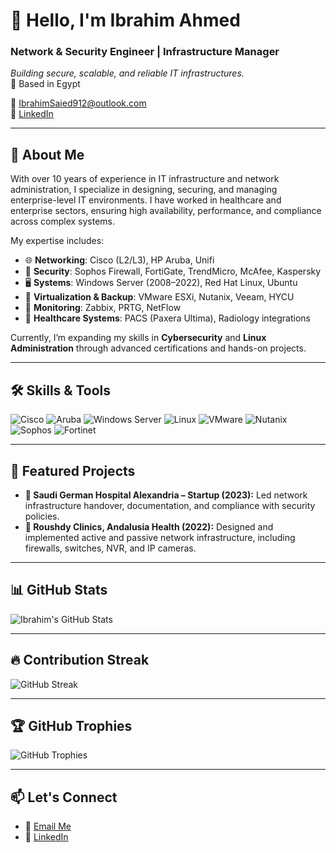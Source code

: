 # 👋 Hello, I'm Ibrahim Ahmed

### Network & Security Engineer | Infrastructure Manager    
*Building secure, scalable, and reliable IT infrastructures.*  
📍 Based in Egypt  

📧 [IbrahimSaied912@outlook.com](mailto:IbrahimSaied912@outlook.com)  
🔗 [LinkedIn](https://www.linkedin.com/in/ibrahim-saied/)

---

## 🚀 About Me

With over 10 years of experience in IT infrastructure and network administration, I specialize in designing, securing, and managing enterprise-level IT environments. I have worked in healthcare and enterprise sectors, ensuring high availability, performance, and compliance across complex systems.

My expertise includes:

- 🌐 **Networking**: Cisco (L2/L3), HP Aruba, Unifi  
- 🔐 **Security**: Sophos Firewall, FortiGate, TrendMicro, McAfee, Kaspersky  
- 🖥️ **Systems**: Windows Server (2008–2022), Red Hat Linux, Ubuntu  
- 💾 **Virtualization & Backup**: VMware ESXi, Nutanix, Veeam, HYCU  
- 📡 **Monitoring**: Zabbix, PRTG, NetFlow  
- 🏥 **Healthcare Systems**: PACS (Paxera Ultima), Radiology integrations  

Currently, I’m expanding my skills in **Cybersecurity** and **Linux Administration** through advanced certifications and hands-on projects.

---

## 🛠️ Skills & Tools

![Cisco](https://img.shields.io/badge/Cisco-1BA0D7?style=for-the-badge&logo=cisco&logoColor=white)
![Aruba](https://img.shields.io/badge/Aruba-FF8300?style=for-the-badge&logo=hewlett-packard&logoColor=white)
![Windows Server](https://img.shields.io/badge/Windows_Server-0078D6?style=for-the-badge&logo=windows&logoColor=white)
![Linux](https://img.shields.io/badge/Linux-FCC624?style=for-the-badge&logo=linux&logoColor=black)
![VMware](https://img.shields.io/badge/VMware-607078?style=for-the-badge&logo=vmware&logoColor=white)
![Nutanix](https://img.shields.io/badge/Nutanix-024DA1?style=for-the-badge&logo=nutanix&logoColor=white)
![Sophos](https://img.shields.io/badge/Sophos-003366?style=for-the-badge&logo=sophos&logoColor=white)
![Fortinet](https://img.shields.io/badge/Fortinet-EE1C25?style=for-the-badge&logo=fortinet&logoColor=white)

---

## 📂 Featured Projects

- **🏥 Saudi German Hospital Alexandria – Startup (2023):** Led network infrastructure handover, documentation, and compliance with security policies.  
- **🏥 Roushdy Clinics, Andalusia Health (2022):** Designed and implemented active and passive network infrastructure, including firewalls, switches, NVR, and IP cameras.  

---

## 📊 GitHub Stats

![Ibrahim's GitHub Stats](https://github-readme-stats.vercel.app/api?username=ibrahimsaied&show_icons=true&theme=radical)

---

## 🔥 Contribution Streak

![GitHub Streak](https://streak-stats.demolab.com/?user=ibrahimsaied&theme=radical)

---

## 🏆 GitHub Trophies

![GitHub Trophies](https://github-profile-trophy.vercel.app/?username=ibrahimsaied&theme=radical&no-frame=true&margin-w=15&margin-h=15)

---

## 📫 Let's Connect

- 📧 [Email Me](mailto:IbrahimSaied912@outlook.com)  
- 🔗 [LinkedIn](https://www.linkedin.com/in/ibrahim-saied/)  
